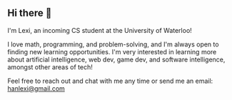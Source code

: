 ## Hi there 👋

I'm Lexi, an incoming CS student at the University of Waterloo!

I love math, programming, and problem-solving, and I'm always open to finding new learning opportunities. I'm very interested in learning more about artificial intelligence, web dev, game dev, and software intelligence, amongst other areas of tech!

Feel free to reach out and chat with me any time or send me an email: hanlexi@gmail.com

<!--
**lhapollo/lhapollo** is a ✨ _special_ ✨ repository because its `README.md` (this file) appears on your GitHub profile.

Here are some ideas to get you started:

- 🔭 I’m currently working on ...
- 🌱 I’m currently learning ...
- 👯 I’m looking to collaborate on ...
- 🤔 I’m looking for help with ...
- 💬 Ask me about ...
- 📫 How to reach me: ...
- 😄 Pronouns: ...
- ⚡ Fun fact: ...
-->
